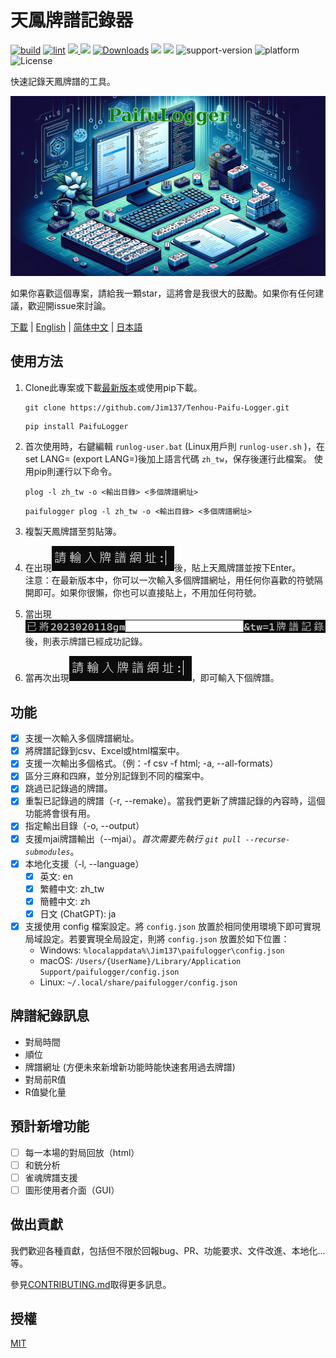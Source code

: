 # 天鳳牌譜記錄器

[![build](https://github.com/Jim137/Tenhou-Paifu-Logger/actions/workflows/publish-to-test-pypi.yml/badge.svg)](https://github.com/Jim137/Tenhou-Paifu-Logger/actions/workflows/publish-to-test-pypi.yml)
[![lint](https://github.com/Jim137/Tenhou-Paifu-Logger/actions/workflows/test.yml/badge.svg)](https://github.com/Jim137/Tenhou-Paifu-Logger/actions/workflows/test.yml)
[<img src="https://img.shields.io/pypi/v/PaifuLogger?style=plastic"> <img src="https://img.shields.io/pypi/wheel/PaifuLogger?style=plastic">](https://pypi.org/project/PaifuLogger/)
[![Downloads](https://static.pepy.tech/badge/Paifulogger)](https://pepy.tech/project/Paifulogger)
[<img src="https://img.shields.io/github/stars/Jim137/Tenhou-Paifu-Logger?style=plastic">](https://github.com/Jim137/Tenhou-Paifu-Logger/)
[<img src="https://img.shields.io/github/downloads/Jim137/Tenhou-Paifu-Logger/total?style=plastic">](https://github.com/Jim137/Tenhou-Paifu-Logger/releases)
![support-version](https://img.shields.io/pypi/pyversions/PaifuLogger?style=plastic)
![platform](https://img.shields.io/badge/platform-Windows%20%7C%20macOS%20%7C%20Linux-lightgray?style=plastic)
![License](https://img.shields.io/github/license/Jim137/Tenhou-Paifu-Logger?style=plastic)

快速記錄天鳳牌譜的工具。

![Generated by DALL·E](https://github.com/Jim137/Tenhou-Paifu-Logger/raw/master/READMEs/image/paifulogger.png)

如果你喜歡這個專案，請給我一顆star，這將會是我很大的鼓勵。如果你有任何建議，歡迎開issue來討論。

[下載](https://github.com/Jim137/Tenhou-Paifu-Logger/releases/latest) | [English](https://github.com/Jim137/Tenhou-Paifu-Logger/blob/master/README.md) | [简体中文](https://github.com/Jim137/Tenhou-Paifu-Logger/blob/master/READMEs/README_zh.md) | [日本語](https://github.com/Jim137/Tenhou-Paifu-Logger/blob/master/READMEs/README_ja.md)
## 使用方法

1. Clone此專案或下載[最新版本](https://github.com/Jim137/Tenhou-Paifu-Logger/releases/latest)或使用pip下載。
   
    ```shell
    git clone https://github.com/Jim137/Tenhou-Paifu-Logger.git
    ```
    ```shell
    pip install PaifuLogger
    ```
    
2. 首次使用時，右鍵編輯 `runlog-user.bat` (Linux用戶則 `runlog-user.sh` )，在set LANG= (export LANG=)後加上語言代碼 `zh_tw`，保存後運行此檔案。
  使用pip則運行以下命令。

    ```shell
    plog -l zh_tw -o <輸出目錄> <多個牌譜網址>
    ```
    ```shell
    paifulogger plog -l zh_tw -o <輸出目錄> <多個牌譜網址>
    ```

3. 複製天鳳牌譜至剪貼簿。
4. 在出現![1675260159266](image/README_zh/1675260159266.png)後，貼上天鳳牌譜並按下Enter。\
注意：在最新版本中，你可以一次輸入多個牌譜網址，用任何你喜歡的符號隔開即可。如果你很懶，你也可以直接貼上，不用加任何符號。
5. 當出現![1675260331020](image/README_zh/1675260331020.png)後，則表示牌譜已經成功記錄。
6. 當再次出現![1675260159266](image/README_zh/1675260159266.png)，即可輸入下個牌譜。

## 功能
* [x] 支援一次輸入多個牌譜網址。
* [x] 將牌譜記錄到csv、Excel或html檔案中。
* [x] 支援一次輸出多個格式。（例：-f csv -f html; -a, --all-formats）
* [x] 區分三麻和四麻，並分別記錄到不同的檔案中。
* [x] 跳過已記錄過的牌譜。
* [x] 重製已記錄過的牌譜（-r, --remake）。當我們更新了牌譜記錄的內容時，這個功能將會很有用。
* [x] 指定輸出目錄（-o, --output）
* [x] 支援mjai牌譜輸出（--mjai）。*首次需要先執行 `git pull --recurse-submodules`*。
* [x] 本地化支援（-l, --language）
  * [x] 英文: en
  * [x] 繁體中文: zh_tw
  * [x] 簡體中文: zh
  * [x] 日文 (ChatGPT): ja
* [x] 支援使用 config 檔案設定。將 `config.json` 放置於相同使用環境下即可實現局域設定。若要實現全局設定，則將 `config.json` 放置於如下位置：
  * Windows: `%localappdata%\Jim137\paifulogger\config.json`
  * macOS: `/Users/{UserName}/Library/Application Support/paifulogger/config.json`
  * Linux: `~/.local/share/paifulogger/config.json`
## 牌譜紀錄訊息

* 對局時間
* 順位
* 牌譜網址 (方便未來新增新功能時能快速套用過去牌譜)
* 對局前R值
* R值變化量

## 預計新增功能

* [ ] 每一本場的對局回放（html）
* [ ] 和銃分析
* [ ] 雀魂牌譜支援
* [ ] 圖形使用者介面（GUI）

## 做出貢獻
我們歡迎各種貢獻，包括但不限於回報bug、PR、功能要求、文件改進、本地化...等。

參見[CONTRIBUTING.md](https://github.com/Jim137/Tenhou-Paifu-Logger/blob/master/CONTRIBUTING.md)取得更多訊息。

## 授權
[MIT](LICENSE)